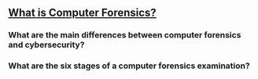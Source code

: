 ## [What is Computer Forensics?]()

### What are the main differences between computer forensics and cybersecurity?
### What are the six stages of a computer forensics examination?
